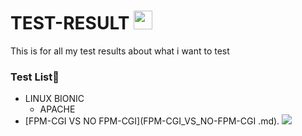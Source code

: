 # TEST-RESULT <img src="https://raw.githubusercontent.com/MartinHeinz/MartinHeinz/master/wave.gif" width="30px">
This is for all my test results about what i want to test

### Test List👻
  - LINUX BIONIC
    - APACHE
  - [FPM-CGI VS NO FPM-CGI](FPM-CGI_VS_NO-FPM-CGI .md). ![](https://img.shields.io/badge/APACHE-LINUX-informational?style=flat&logo=<LOGO_NAME>&logoColor=white&color=2bbc8a)

